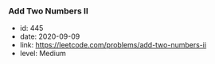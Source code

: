 ### Add Two Numbers II

* id: 445
* date: 2020-09-09
* link: https://leetcode.com/problems/add-two-numbers-ii
* level: Medium
